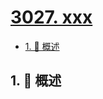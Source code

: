 # [3027. xxx](https://github.com/Tdahuyou/TNotes.leetcode/tree/main/notes/3027.%20xxx)

<!-- region:toc -->

- [1. 📝 概述](#1--概述)

<!-- endregion:toc -->

## 1. 📝 概述
